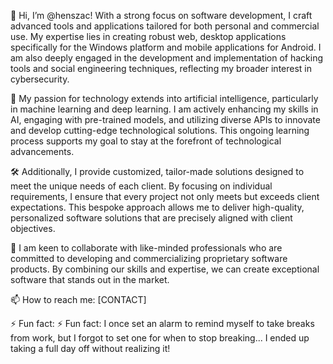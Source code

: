 👋 Hi, I’m @henszac! With a strong focus on software development, I craft advanced tools and applications tailored for both personal and commercial use. My expertise lies in creating robust web, desktop applications specifically for the Windows platform and mobile applications for Android. I am also deeply engaged in the development and implementation of hacking tools and social engineering techniques, reflecting my broader interest in cybersecurity.

🌟 My passion for technology extends into artificial intelligence, particularly in machine learning and deep learning. I am actively enhancing my skills in AI, engaging with pre-trained models, and utilizing diverse APIs to innovate and develop cutting-edge technological solutions. This ongoing learning process supports my goal to stay at the forefront of technological advancements.

🛠️ Additionally, I provide customized, tailor-made solutions designed to meet the unique needs of each client. By focusing on individual requirements, I ensure that every project not only meets but exceeds client expectations. This bespoke approach allows me to deliver high-quality, personalized software solutions that are precisely aligned with client objectives.

🤝 I am keen to collaborate with like-minded professionals who are committed to developing and commercializing proprietary software products. By combining our skills and expertise, we can create exceptional software that stands out in the market.

📫 How to reach me: [CONTACT]

⚡ Fun fact: ⚡ Fun fact: I once set an alarm to remind myself to take breaks from work, but I forgot to set one for when to stop breaking... I ended up taking a full day off without realizing it!
<!---
henszac/henszac is a ✨ special ✨ repository because its `README.md` (this file) appears on your GitHub profile.
You can click the Preview link to take a look at your changes.
--->
